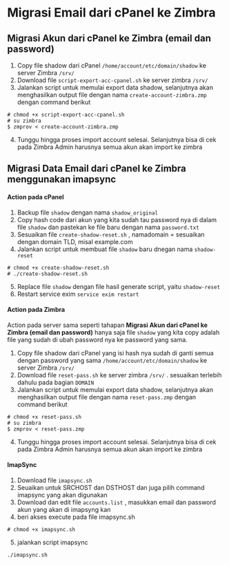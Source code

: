 # Migrasi Email dari cPanel ke Zimbra

## Migrasi Akun dari cPanel ke Zimbra (email dan password)
1. Copy file shadow dari cPanel `/home/account/etc/domain/shadow` ke server Zimbra `/srv/`
2. Download file `script-export-acc-cpanel.sh` ke server zimbra `/srv/`
3. Jalankan script untuk memulai export data shadow, selanjutnya akan menghasilkan output file dengan nama `create-account-zimbra.zmp` dengan command berikut  
```
# chmod +x script-export-acc-cpanel.sh  
# su zimbra  
$ zmprov < create-account-zimbra.zmp
```
4. Tunggu hingga proses import account selesai. Selanjutnya bisa di cek pada Zimbra Admin harusnya semua akun akan import ke zimbra

## Migrasi Data Email dari cPanel ke Zimbra menggunakan imapsync
#### Action pada cPanel
1. Backup file `shadow` dengan nama `shadow_original`
2. Copy hash code dari akun yang kita sudah tau password nya di dalam file `shadow` dan pastekan ke file baru dengan nama `password.txt`
3. Sesuaikan file `create-shadow-reset.sh` , namadomain = sesuaikan dengan domain TLD, misal example.com
4. Jalankan script untuk membuat file `shadow` baru dnegan nama `shadow-reset`
```
# chmod +x create-shadow-reset.sh
# ./create-shadow-reset.sh
```
5. Replace file `shadow` dengan file hasil generate script, yaitu `shadow-reset`
6. Restart service exim `service exim restart`

#### Action pada Zimbra
Action pada server sama seperti tahapan **Migrasi Akun dari cPanel ke Zimbra (email dan password)** hanya saja file `shadow` yang kita copy adalah file yang sudah di ubah password nya ke password yang sama.

1. Copy file shadow dari cPanel yang isi hash nya sudah di ganti semua dengan password yang sama `/home/account/etc/domain/shadow` ke server Zimbra `/srv/`
2. Download file `reset-pass.sh` ke server zimbra `/srv/` . sesuaikan terlebih dahulu pada bagian `DOMAIN`
3. Jalankan script untuk memulai export data shadow, selanjutnya akan menghasilkan output file dengan nama `reset-pass.zmp` dengan command berikut  
```
# chmod +x reset-pass.sh  
# su zimbra  
$ zmprov < reset-pass.zmp
```
4. Tunggu hingga proses import account selesai. Selanjutnya bisa di cek pada Zimbra Admin harusnya semua akun akan import ke zimbra

#### ImapSync
1. Download file `imapsync.sh`
2. Seuaikan untuk SRCHOST dan DSTHOST dan juga pilih command imapsync yang akan digunakan
3. Download dan edit file `accounts.list` , masukkan email dan password akun yang akan di imapsyng kan
4. beri akses execute pada file imapsync.sh
```
# chmod +x imapsync.sh
```
5. jalankan script imapsync
```
./imapsync.sh
```

